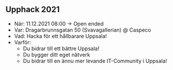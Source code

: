 

## Upphack 2021

- När: 11.12.2021 08:00 -> Open ended
- Var: Dragarbrunnsgatan 50 (Svavagallerian) @ Caspeco
- Vad: Hacka för ett hållbarare Uppsala!
- Varför: 
  - Du bidrar till ett bättre Uppsala!
  - Du bygger ditt eget nätverk 
  - Du bidrar till en ännu mer levande IT-Community i Uppsala!





